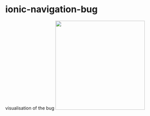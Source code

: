 # ionic-navigation-bug

visualisation of the bug
<img src="https://i.stack.imgur.com/XaNSd.png" height="280">
